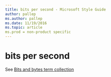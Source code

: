 ```yaml
---
title: bits per second - Microsoft Style Guide
author: pallep
ms.author: pallep
ms.date: 11/19/2016
ms.topic: article
ms.prod = non-product specific
---
```


# bits per second

See [Bits and bytes term collection](/style-guide/a-z-word-list-term-collections/term-collections/bits-bytes-terms)
